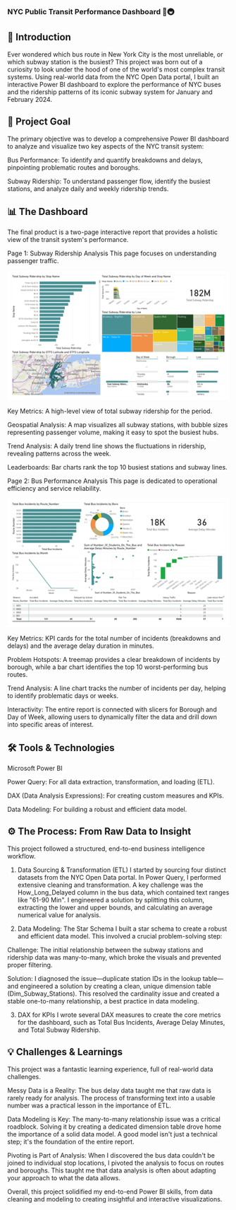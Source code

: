 ### NYC Public Transit Performance Dashboard 🚌🚇
## 🚀 Introduction
Ever wondered which bus route in New York City is the most unreliable, or which subway station is the busiest? This project was born out of a curiosity to look under the hood of one of the world's most complex transit systems. Using real-world data from the NYC Open Data portal, I built an interactive Power BI dashboard to explore the performance of NYC buses and the ridership patterns of its iconic subway system for January and February 2024.

## 🎯 Project Goal
The primary objective was to develop a comprehensive Power BI dashboard to analyze and visualize two key aspects of the NYC transit system:

Bus Performance: To identify and quantify breakdowns and delays, pinpointing problematic routes and boroughs.

Subway Ridership: To understand passenger flow, identify the busiest stations, and analyze daily and weekly ridership trends.

## 📊 The Dashboard
The final product is a two-page interactive report that provides a holistic view of the transit system's performance.

Page 1: Subway Ridership Analysis
This page focuses on understanding passenger traffic.

![Screenshot of the Subway Ridership Dashboard](https://github.com/RiZZLyB3Vr/NYC-Public-Transit-Performance-Dashboard/blob/5d869b1cb322276a65068c24af6f9b3037850612/subway-dashboard.jpg)

Key Metrics: A high-level view of total subway ridership for the period.

Geospatial Analysis: A map visualizes all subway stations, with bubble sizes representing passenger volume, making it easy to spot the busiest hubs.

Trend Analysis: A daily trend line shows the fluctuations in ridership, revealing patterns across the week.

Leaderboards: Bar charts rank the top 10 busiest stations and subway lines.

Page 2: Bus Performance Analysis
This page is dedicated to operational efficiency and service reliability.

![Screenshot of the Bus Performance Dashboard](https://github.com/RiZZLyB3Vr/NYC-Public-Transit-Performance-Dashboard/blob/5d869b1cb322276a65068c24af6f9b3037850612/bus-dashboard.jpg)

Key Metrics: KPI cards for the total number of incidents (breakdowns and delays) and the average delay duration in minutes.

Problem Hotspots: A treemap provides a clear breakdown of incidents by borough, while a bar chart identifies the top 10 worst-performing bus routes.

Trend Analysis: A line chart tracks the number of incidents per day, helping to identify problematic days or weeks.

Interactivity: The entire report is connected with slicers for Borough and Day of Week, allowing users to dynamically filter the data and drill down into specific areas of interest.

## 🛠️ Tools & Technologies
Microsoft Power BI

Power Query: For all data extraction, transformation, and loading (ETL).

DAX (Data Analysis Expressions): For creating custom measures and KPIs.

Data Modeling: For building a robust and efficient data model.

## ⚙️ The Process: From Raw Data to Insight
This project followed a structured, end-to-end business intelligence workflow.

1. Data Sourcing & Transformation (ETL)
I started by sourcing four distinct datasets from the NYC Open Data portal. In Power Query, I performed extensive cleaning and transformation. A key challenge was the How_Long_Delayed column in the bus data, which contained text ranges like "61-90 Min". I engineered a solution by splitting this column, extracting the lower and upper bounds, and calculating an average numerical value for analysis.

2. Data Modeling: The Star Schema
I built a star schema to create a robust and efficient data model. This involved a crucial problem-solving step:

Challenge: The initial relationship between the subway stations and ridership data was many-to-many, which broke the visuals and prevented proper filtering.

Solution: I diagnosed the issue—duplicate station IDs in the lookup table—and engineered a solution by creating a clean, unique dimension table (Dim_Subway_Stations). This resolved the cardinality issue and created a stable one-to-many relationship, a best practice in data modeling.

3. DAX for KPIs
I wrote several DAX measures to create the core metrics for the dashboard, such as Total Bus Incidents, Average Delay Minutes, and Total Subway Ridership.

## 💡 Challenges & Learnings
This project was a fantastic learning experience, full of real-world data challenges.

Messy Data is a Reality: The bus delay data taught me that raw data is rarely ready for analysis. The process of transforming text into a usable number was a practical lesson in the importance of ETL.

Data Modeling is Key: The many-to-many relationship issue was a critical roadblock. Solving it by creating a dedicated dimension table drove home the importance of a solid data model. A good model isn't just a technical step; it's the foundation of the entire report.

Pivoting is Part of Analysis: When I discovered the bus data couldn't be joined to individual stop locations, I pivoted the analysis to focus on routes and boroughs. This taught me that data analysis is often about adapting your approach to what the data allows.

Overall, this project solidified my end-to-end Power BI skills, from data cleaning and modeling to creating insightful and interactive visualizations.
